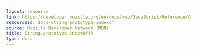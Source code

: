 ```yaml
---
layout: resource
link: https://developer.mozilla.org/en/docs/web/JavaScript/Reference/Global_Objects/String/indexOf
resourceid: docs-string-prototype-indexof
source: Mozilla Developer Network (MDN)
title: String.prototype.indexOf()
type: docs
---
```


